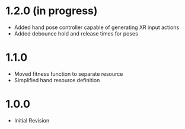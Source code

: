# 1.2.0 (in progress)
- Added hand pose controller capable of generating XR input actions
- Added debounce hold and release times for poses

# 1.1.0
- Moved fitness function to separate resource
- Simplified hand resource definition

# 1.0.0
- Initial Revision
